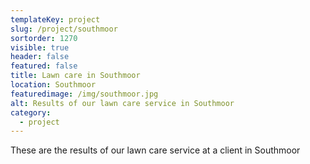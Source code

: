 ```yaml
---
templateKey: project
slug: /project/southmoor
sortorder: 1270
visible: true
header: false
featured: false
title: Lawn care in Southmoor
location: Southmoor
featuredimage: /img/southmoor.jpg
alt: Results of our lawn care service in Southmoor
category:
  - project
---
```

These are the results of our lawn care service at a client in Southmoor


